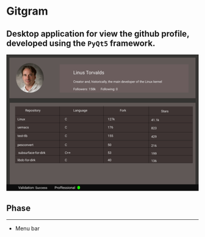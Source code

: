 # **Gitgram**
## Desktop application for view the github profile, developed using the `PyQt5` framework.

![gitgram UI](./ui/gitgram_ui.jpg)

## Phase
---
- Menu bar
